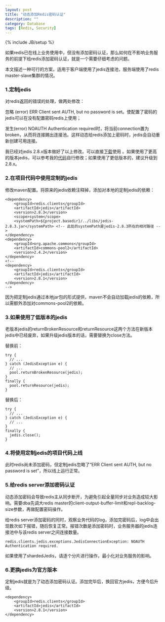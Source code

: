 ```yaml
---
layout: post
title: "动态添加Redis密码认证"
description: ""
category: Database 
tags: [Redis, Security]
---
```

{% include JB/setup %}

如果redis已在线上业务使用中，但没有添加密码认证，那么如何在不影响业务服务的前提下给redis添加密码认证，就是一个需要仔细考虑的问题。

本文描述一种可行的方案，适用于客户端使用了jedis连接池，服务端使用了redis master-slave集群的情况。

### 1.定制jedis

对redis返回的错误的处理，做两处修改：

忽略 (error) ERR Client sent AUTH, but no password is set。使配置了密码的jedis可以在没有配置密码redis上使用；

发生(error) NOAUTH Authentication required时，将当前connection置为broken，从而将连接踢出连接池。这样动态给redis添加上密码时，jedis会自动重新创建可用连接。

我已经对jedis 2.8.x版本做好了以上修改。可以直接[下载](http://zhaox.github.io/assets/files/jedis-2.8.3.jar)使用 。如果使用了更高的版本jedis，可以参考我的[代码](https://github.com/ZhaoX/jedis)自行修改；如果使用了更低版本的，建议升级到2.8.x。

### 2.在项目代码中使用定制的jedis

修改maven配置。将原来的jedis依赖注释掉，添加对本地的定制jedis的依赖：

```
<dependency>
    <groupId>redis.clients</groupId>
    <artifactId>jedis</artifactId>
    <version>2.8.3</version>
    <scope>system</scope>
    <systemPath>${project.basedir}/../libs/jedis-2.8.3.jar</systemPath> <!-- 此处的systemPath是jedis-2.8.3所在的相对路径 -->
</dependency>
<dependency>
    <groupId>org.apache.commons</groupId>
    <artifactId>commons-pool2</artifactId>
    <version>2.4.2</version>
</dependency>
<!--
<dependency>
    <groupId>redis.clients</groupId>
    <artifactId>jedis</artifactId>
    <version>2.8.1</version>
</dependency>
-->
```

因为把定制jedis通过本地jar包的形式提供，maven不会自动加载jedis的依赖，所以需额外添加对commons-pool2的依赖。

### 3.如果使用了低版本的jedis

老版本jedis的returnBrokenResource和returnResource这两个方法在新版本jedis中已经废弃，如果升级jedis版本的话，需要替换为close方法。

替换前：

```
try {   
  // ...  
} catch (JedisException e) {
  // ...   
  pool.returnBrokenResource(jedis);   
}   
finally {   
  pool.returnResource(jedis);   
}
```

替换后：

```
try {   
  // ...  
} catch (JedisException e) {   
  // ...   
}   
finally {   
  jedis.close();
}
```

### 4.将使用定制jedis的项目代码上线
此时redis尚未添加密码，但定制jedis忽略了“ERR Client sent AUTH, but no password is set”，所以线上运行正常。

### 5.给redis server添加密码认证
动态添加密码会导致redis主从同步断开，为避免引起全量同步对业务造成较大影响。需要dba先调大redis master的client-output-buffer-limit和repl-backlog-size参数，再做配置密码操作。

给redis server添加密码的同时，观察业务代码的log，添加完密码后，log中会出现数次如下报错，随后恢复正常。报错次数是添加密码时，业务服务器的jedis连接池中与该redis server之间连接数量。

```
redis.clients.jedis.exceptions.JedisConnectionException: NOAUTH Authentication required.
```

如果使用了shardedJedis，请逐个分片进行操作，最小化对业务服务的影响。

### 6.更换jedis为官方版本
定制jedis就是为了动态添加密码认证。添加完毕后，换回官方jedis，方便今后升级。

```
<dependency>
    <groupId>redis.clients</groupId>
    <artifactId>jedis</artifactId>
    <version>2.8.1</version>
</dependency>
```
